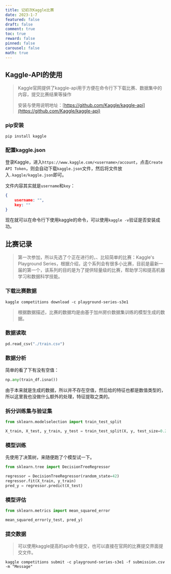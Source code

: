 ```yaml
---
title: 记初次Kaggle比赛
date: 2023-1-7
featured: false
draft: false
comment: true
toc: true
reward: false
pinned: false
carousel: false
math: true
---
```


<!--more-->

## Kaggle-API的使用

> Kaggle官网提供了kaggle-api用于方便在命令行下下载比赛、数据集中的内容，提交比赛结果等操作
>
> 安装与使用说明地址：[https://github.com/Kaggle/kaggle-api](https://github.com/Kaggle/kaggle-api)

### pip安装

```shell
pip install kaggle
```

### 配置kaggle.json

登录Kaggle，进入`https://www.kaggle.com/<username>/account`，点击`Create API Token`，则会自动下载`kaggle.json`文件，然后将文件放入`.kaggle/kaggle.json`即可。

文件内容其实就是`username`和`key`：

```json
{
	username: "",
	key: ""
}
```

现在就可以在命令行下使用kaggle的命令，可以使用`kaggle -v`验证是否安装成功。



## 比赛记录

> 第一次参加，所以先选了个正在进行的，、比较简单的比赛：Kaggle's Playground Series，根据介绍，这个系列会有很多小比赛，目前是最新一届的第一个，该系列的目的是为了提供轻量级的比赛，帮助学习和提高机器学习和数据科学技能。



### 下载比赛数据

```
kaggle competitions download -c playground-series-s3e1
```

> 根据数据描述，比赛的数据均是由基于加州房价数据集训练的模型生成的数据。

### 数据读取

```python
pd.read_csv("./train.csv")
```

### 数据分析

简单的看了下有没有空值：

```python
np.any(train_df.isna())
```

由于本来就是生成的数据，所以并不存在空值，然后给的特征也都是数值类型的，所以这里我也没做什么额外的处理，特征提取之类的。

### 拆分训练集与验证集

```python
from sklearn.modelselection import train_test_split

X_train, X_test, y_train, y_test = train_test_split(X, y, test_size=0.2, shuffle=True, random_state=42)
```

### 模型训练

先使用了决策树，来随便跑了个模型试一下。

```python
from sklearn.tree import DecisionTreeRegressor

regressor = DecisionTreeRegressor(random_state=42)
regressor.fit(X_train, y_train)
pred_y = regressor.predict(X_test)
```

### 模型评估

```python
from sklearn.metrics import mean_squared_error

mean_squared_error(y_test, pred_y)
```

### 提交数据

> 可以使用kaggle提高的api命令提交，也可以直接在官网的比赛提交界面提交文件。

```
kaggle competitions submit -c playground-series-s3e1 -f submission.csv -m "Message"
```




